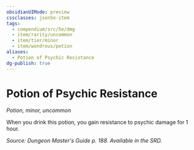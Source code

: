 ```yaml
---
obsidianUIMode: preview
cssclasses: json5e-item
tags:
  - compendium/src/5e/dmg
  - item/rarity/uncommon
  - item/tier/minor
  - item/wondrous/potion
aliases:
  - Potion of Psychic Resistance
dg-publish: true
---
```

# Potion of Psychic Resistance
*Potion, minor, uncommon*  


When you drink this potion, you gain resistance to psychic damage for 1 hour.

*Source: Dungeon Master's Guide p. 188. Available in the SRD.*